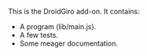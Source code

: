 This is the DroidGiro add-on.  It contains:

* A program (lib/main.js).
* A few tests.
* Some meager documentation.

